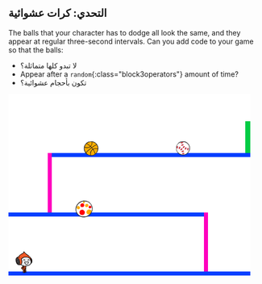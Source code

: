 ## التحدي: كرات عشوائية

The balls that your character has to dodge all look the same, and they appear at regular three-second intervals. Can you add code to your game so that the balls:

+ لا تبدو كلها متماثلة؟
+ Appear after a `random`{:class="block3operators"} amount of time?
+ تكون بأحجام عشوائية؟

![لقطة شاشة](images/dodge-ball-random.png)